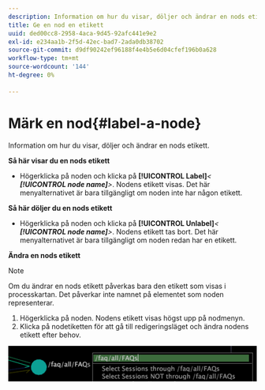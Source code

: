 ```yaml
---
description: Information om hur du visar, döljer och ändrar en nods etikett.
title: Ge en nod en etikett
uuid: ded00cc8-2958-4aca-9d45-92afc441e9e2
exl-id: e234aa1b-2f5d-42ec-bad7-2ada0db38702
source-git-commit: d9df90242ef96188f4e4b5e6d04cfef196b0a628
workflow-type: tm+mt
source-wordcount: '144'
ht-degree: 0%

---
```


# Märk en nod{#label-a-node}

Information om hur du visar, döljer och ändrar en nods etikett.

**Så här visar du en nods etikett**

* Högerklicka på noden och klicka på **[!UICONTROL Label]***&lt; **[!UICONTROL node name]**>*. Nodens etikett visas. Det här menyalternativet är bara tillgängligt om noden inte har någon etikett.

**Så här döljer du en nods etikett**

* Högerklicka på noden och klicka på **[!UICONTROL Unlabel]***&lt; **[!UICONTROL node name]**>*. Nodens etikett tas bort. Det här menyalternativet är bara tillgängligt om noden redan har en etikett.

**Ändra en nods etikett**

>[!NOTE]
>
>Om du ändrar en nods etikett påverkas bara den etikett som visas i processkartan. Det påverkar inte namnet på elementet som noden representerar.

1. Högerklicka på noden. Nodens etikett visas högst upp på nodmenyn.
1. Klicka på nodetiketten för att gå till redigeringsläget och ändra nodens etikett efter behov.

![](assets/mnu_2DProcessMap_label.png)
